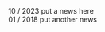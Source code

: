 <div>
    <span class="date">10 / 2023</span>
    put a news here
</div>

<div>
    <span class="date">01 / 2018</span>
    put another news
</div>

